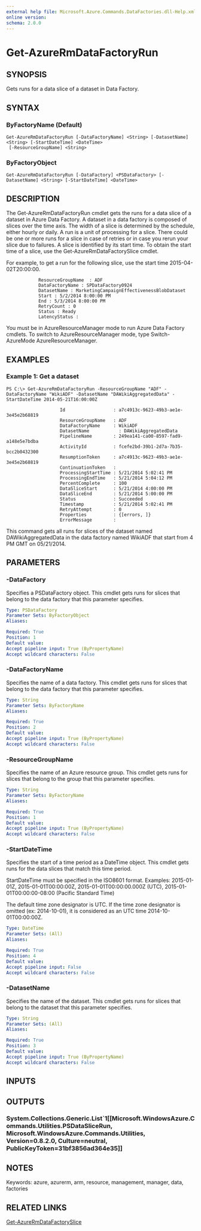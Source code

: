 ```yaml
---
external help file: Microsoft.Azure.Commands.DataFactories.dll-Help.xml
online version: 
schema: 2.0.0
---
```


# Get-AzureRmDataFactoryRun
## SYNOPSIS
Gets runs for a data slice of a dataset in Data Factory.

## SYNTAX

### ByFactoryName (Default)
```
Get-AzureRmDataFactoryRun [-DataFactoryName] <String> [-DatasetName] <String> [-StartDateTime] <DateTime>
 [-ResourceGroupName] <String>
```

### ByFactoryObject
```
Get-AzureRmDataFactoryRun [-DataFactory] <PSDataFactory> [-DatasetName] <String> [-StartDateTime] <DateTime>
```

## DESCRIPTION
The Get-AzureRmDataFactoryRun cmdlet gets the runs for a data slice of a dataset in Azure Data Factory.
A dataset in a data factory is composed of slices over the time axis.
The width of a slice is determined by the schedule, either hourly or daily.
A run is a unit of processing for a slice.
There could be one or more runs for a slice in case of retries or in case you rerun your slice due to failures.
A slice is identified by its start time.
To obtain the start time of a slice, use the Get-AzureRmDataFactorySlice cmdlet.

For example, to get a run for the following slice, use the start time 2015-04-02T20:00:00.

                ResourceGroupName  : ADF
                DataFactoryName : SPDataFactory0924
                DatasetName : MarketingCampaignEffectivenessBlobDataset
                Start : 5/2/2014 8:00:00 PM
                End : 5/3/2014 8:00:00 PM
                RetryCount : 0
                Status : Ready
                LatencyStatus :

You must be in AzureResourceManager mode to run Azure Data Factory cmdlets.
To switch to AzureResourceManager mode, type Switch-AzureMode AzureResourceManager.

## EXAMPLES

### Example 1: Get a dataset
```
PS C:\> Get-AzureRmDataFactoryRun -ResourceGroupName "ADF" -DataFactoryName "WikiADF" -DatasetName "DAWikiAggregatedData" -StartDateTime 2014-05-21T16:00:00Z

                    Id                  : a7c4913c-9623-49b3-ae1e-3e45e2b68819
                    ResourceGroupName   : ADF
                    DataFactoryName     : WikiADF
                    DatasetName           : DAWikiAggregatedData
                    PipelineName        : 249ea141-ca00-8597-fad9-a148e5e7bdba
                    ActivityId          : fcefe2bd-39b1-2d7a-7b35-bcc2b0432300
                    ResumptionToken     : a7c4913c-9623-49b3-ae1e-3e45e2b68819
                    ContinuationToken   :
                    ProcessingStartTime : 5/21/2014 5:02:41 PM
                    ProcessingEndTime   : 5/21/2014 5:04:12 PM
                    PercentComplete     : 100
                    DataSliceStart      : 5/21/2014 4:00:00 PM
                    DataSliceEnd        : 5/21/2014 5:00:00 PM
                    Status              : Succeeded
                    Timestamp           : 5/21/2014 5:02:41 PM
                    RetryAttempt        : 0
                    Properties          : {[errors, ]}
                    ErrorMessage        :
```

This command gets all runs for slices of the dataset named DAWikiAggregatedData in the data factory named WikiADF that start from 4 PM GMT on 05/21/2014.

## PARAMETERS

### -DataFactory
Specifies a PSDataFactory object.
This cmdlet gets runs for slices that belong to the data factory that this parameter specifies.

```yaml
Type: PSDataFactory
Parameter Sets: ByFactoryObject
Aliases: 

Required: True
Position: 1
Default value: 
Accept pipeline input: True (ByPropertyName)
Accept wildcard characters: False
```

### -DataFactoryName
Specifies the name of a data factory.
This cmdlet gets runs for slices that belong to the data factory that this parameter specifies.

```yaml
Type: String
Parameter Sets: ByFactoryName
Aliases: 

Required: True
Position: 2
Default value: 
Accept pipeline input: True (ByPropertyName)
Accept wildcard characters: False
```

### -ResourceGroupName
Specifies the name of an Azure resource group.
This cmdlet gets runs for slices that belong to the group that this parameter specifies.

```yaml
Type: String
Parameter Sets: ByFactoryName
Aliases: 

Required: True
Position: 1
Default value: 
Accept pipeline input: True (ByPropertyName)
Accept wildcard characters: False
```

### -StartDateTime
Specifies the start of a time period as a DateTime object.
This cmdlet gets runs for the data slices that match this time period.

StartDateTime must be specified in the ISO8601 format.
Examples: 2015-01-01Z, 2015-01-01T00:00:00Z, 2015-01-01T00:00:00.000Z (UTC), 2015-01-01T00:00:00-08:00 (Pacific Standard Time)

The default time zone designator is UTC.
If the time zone designator is omitted (ex: 2014-10-01), it is considered as an UTC time 2014-10-01T00:00:00Z.

```yaml
Type: DateTime
Parameter Sets: (All)
Aliases: 

Required: True
Position: 4
Default value: 
Accept pipeline input: False
Accept wildcard characters: False
```

### -DatasetName
Specifies the name of the dataset.
This cmdlet gets runs for slices that belong to the dataset that this parameter specifies.

```yaml
Type: String
Parameter Sets: (All)
Aliases: 

Required: True
Position: 3
Default value: 
Accept pipeline input: True (ByPropertyName)
Accept wildcard characters: False
```

## INPUTS

## OUTPUTS

### System.Collections.Generic.List`1[[Microsoft.WindowsAzure.Commands.Utilities.PSDataSliceRun, Microsoft.WindowsAzure.Commands.Utilities, Version=0.8.2.0, Culture=neutral, PublicKeyToken=31bf3856ad364e35]]

## NOTES
Keywords: azure, azurerm, arm, resource, management, manager, data, factories

## RELATED LINKS

[Get-AzureRmDataFactorySlice]()

